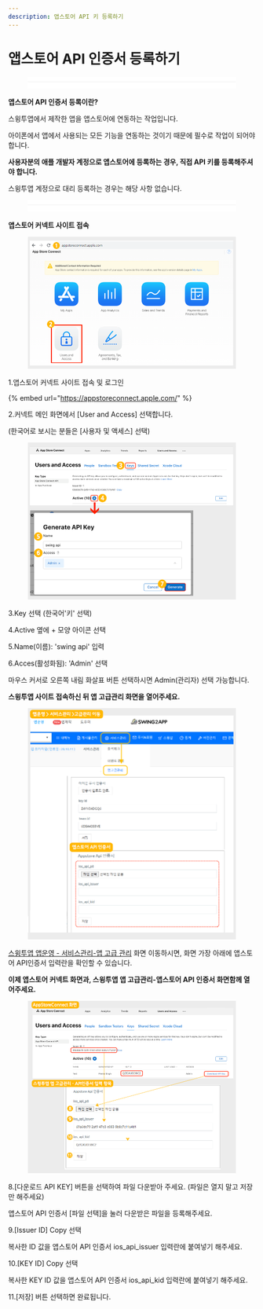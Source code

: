 ```yaml
---
description: 앱스토어 API 키 등록하기
---
```


# 앱스토어 API  인증서 등록하기

<figure><img src="../../.gitbook/assets/구분선.PNG" alt=""><figcaption></figcaption></figure>

**앱스토어 API 인증서 등록이란?**

스윙투앱에서 제작한 앱을 앱스토어에 연동하는 작업입니다.&#x20;

아이폰에서 앱에서 사용되는 모든 기능을 연동하는 것이기 때문에 필수로 작업이 되어야 합니다.

**사용자분의 애플 개발자 계정으로 앱스토어에  등록하는 경우, 직접 API 키를 등록해주셔야 합니다.** &#x20;

&#x20;스윙투앱 계정으로 대리 등록하는 경우는 해당 사항 없습니다.&#x20;

<figure><img src="../../.gitbook/assets/구분선.PNG" alt=""><figcaption></figcaption></figure>

**앱스토어 커넥트 사이트 접속**

<div align="left">

<figure><img src="../../.gitbook/assets/API4.png" alt=""><figcaption></figcaption></figure>

</div>

1.앱스토어 커넥트 사이트 접속 및 로그인

{% embed url="https://appstoreconnect.apple.com/" %}

2.커넥트 메인 화면에서 \[User and Access] 선택합니다.&#x20;

(한국어로 보시는 분들은 \[사용자 및 액세스] 선택)



<div align="left">

<figure><img src="../../.gitbook/assets/API5.png" alt=""><figcaption></figcaption></figure>

</div>

3.Key 선택 (한국어'키' 선택)

4.Active 옆에 + 모양 아이콘 선택

5.Name(이름): 'swing api' 입력

6.Acces(활성화됨): 'Admin' 선택

마우스 커서로 오른쪽 내림 화살표 버튼 선택하시면 Admin(관리자) 선택 가능합니다.&#x20;



**스윙투앱 사이트 접속하신 뒤 앱 고급관리 화면을 열어주세요.**&#x20;

<div align="left">

<figure><img src="../../.gitbook/assets/API (1).png" alt=""><figcaption></figcaption></figure>

</div>

[스윙투앱 앱운영 - 서비스관리-앱 고급 관리](https://www.swing2app.co.kr/view/app\_advanced\_management) 화면 이동하시면, 화면 가장 아래에 앱스토어 API인증서 입력란을 확인할 수 있습니다.&#x20;



**이제 앱스토어 커넥트 화면과, 스윙투앱 앱 고급관리-앱스토어 API 인증서 화면함께 열어주세요.**&#x20;

<div align="left">

<figure><img src="../../.gitbook/assets/API6.png" alt=""><figcaption></figcaption></figure>

</div>

8.\[다운로드 API KEY] 버튼을 선택하여 파일 다운받아 주세요. (파일은 열지 말고 저장만 해주세요)

앱스토어 API 인증서 \[파일 선택]을 눌러 다운받은 파일을 등록해주세요.

9.\[Issuer ID] Copy 선택&#x20;

복사한 ID 값을 앱스토어 API 인증서 ios\_api\_issuer 입력란에 붙여넣기 해주세요.&#x20;

10.\[KEY ID] Copy 선택&#x20;

복사한 KEY ID 값을 앱스토어 API 인증서 ios\_api\_kid 입력란에 붙여넣기 해주세요.&#x20;

11.\[저장] 버튼 선택하면 완료됩니다.&#x20;


